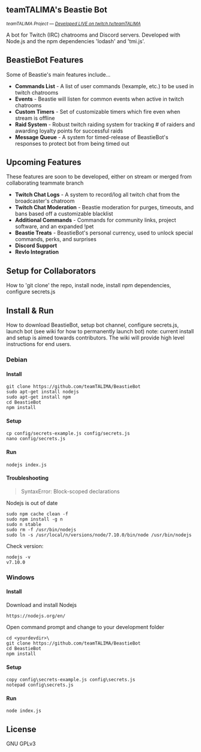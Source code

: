 ## teamTALIMA's Beastie Bot
<sup>*teamTALIMA Project &mdash; [Developed LIVE on twitch.tv/teamTALIMA](https://www.twitch.tv/teamtalima)*</sup>

A bot for Twitch (IRC) chatrooms and Discord servers.
Developed with Node.js and the npm dependencies 'lodash' and 'tmi.js'.


## BeastieBot Features
Some of Beastie's main features include...

- **Commands List** - A list of user commands (!example, etc.) to be used in twitch chatrooms
- **Events** - Beastie will listen for common events when active in twitch chatrooms
- **Custom Timers** - Set of customizable timers which fire even when stream is offline
- **Raid System** - Robust twitch raiding system for tracking # of raiders and awarding loyalty points for successful raids
- **Message Queue** - A system for timed-release of BeastieBot's responses to protect bot from being timed out


## Upcoming Features
These features are soon to be developed, either on stream or merged from collaborating teammate branch

- **Twitch Chat Logs** - A system to record/log all twitch chat from the broadcaster's chatroom
- **Twitch Chat Moderation** - Beastie moderation for purges, timeouts, and bans based off a customizable blacklist
- **Additional Commands** - Commands for community links, project software, and an expanded !pet
- **Beastie Treats** - BeastieBot's personal currency, used to unlock special commands, perks, and surprises
- **Discord Support**
- **Revlo Integration**


## Setup for Collaborators
How to 'git clone' the repo, install node, install npm dependencies, configure secrets.js


## Install & Run
How to download BeastieBot, setup bot channel, configure secrets.js, launch bot (see wiki for how to permanently launch bot)
note: current install and setup is aimed towards contributors. The wiki will provide high level instructions for end users.

### Debian 

#### Install
```
git clone https://github.com/teamTALIMA/BeastieBot
sudo apt-get install nodejs
sudo apt-get install npm
cd BeastieBot
npm install 
```

#### Setup
```
cp config/secrets-example.js config/secrets.js
nano config/secrets.js
```

#### Run
```
nodejs index.js
```

#### Troubleshooting
> SyntaxError: Block-scoped declarations 

Nodejs is out of date
```
sudo npm cache clean -f
sudo npm install -g n
sudo n stable
sudo rm -f /usr/bin/nodejs
sudo ln -s /usr/local/n/versions/node/7.10.0/bin/node /usr/bin/nodejs
```
Check version:
```
nodejs -v
v7.10.0
```

### Windows 

#### Install
Download and install Nodejs
```
https://nodejs.org/en/
```
Open command prompt and change to your development folder
```
cd <yourdevdir>\ 
git clone https://github.com/teamTALIMA/BeastieBot 
cd BeastieBot 
npm install
```

#### Setup
```
copy config\secrets-example.js config\secrets.js
notepad config\secrets.js

```

#### Run
```
node index.js
```


## License
GNU GPLv3
